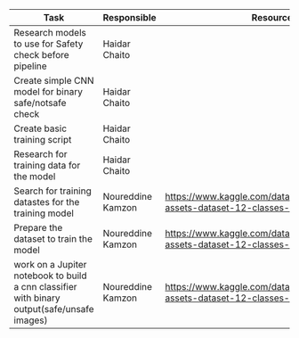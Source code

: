 | **Task**                                                                                                                                                                                                                      | **Responsible**     | **Resources** | **Status**  |
| ----------------------------------------------------------------------------------------------------------------------------------------------------------------------------------------------------------------------------- | ------------------- | ------------- | ----------- |
| Research models to use for Safety check before pipeline | Haidar Chaito       |               | Completed   |
| Create simple CNN model for binary safe/notsafe check | Haidar Chaito       |               | Completed   |
| Create basic training script | Haidar Chaito       |               | Completed   |
| Research for training data for the model | Haidar Chaito       |               | Completed   |
| Search for training datastes for the training model| Noureddine Kamzon     |      https://www.kaggle.com/datasets/rawsi18/military-assets-dataset-12-classes-yolo8-format         | Completed   |
| Prepare the dataset to train the model| Noureddine Kamzon     |      https://www.kaggle.com/datasets/rawsi18/military-assets-dataset-12-classes-yolo8-format         | Completed   |
| work on a Jupiter notebook to build a cnn classifier with binary output(safe/unsafe images)| Noureddine Kamzon     |      https://www.kaggle.com/datasets/rawsi18/military-assets-dataset-12-classes-yolo8-format         | Completed   |